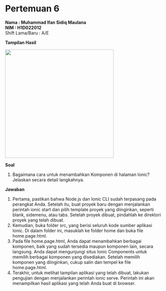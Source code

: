 # Pertemuan 6

<b> Nama : Muhammad Ifan Sidiq Maulana </b> <br>
<b> NIM  : H1D022012 </b> <br>
Shift Lama/Baru : A/E <br>

<b> Tampilan Hasil </b>

<img src="https://github.com/user-attachments/assets/af10e1da-2776-40fe-8181-35a5fc039a9d" width="350"> <br>

<b> Soal </b> <br>
1. Bagaimana cara untuk menambahkan Komponen di halaman Ionic? Jelaskan secara detail langkahnya.

<b> Jawaban </b> <br>

1. Pertama, pastikan bahwa Node.js dan Ionic CLI sudah terpasang pada perangkat Anda. Setelah itu, buat proyek baru dengan menjalankan perintah ionic start dan pilih template proyek yang diinginkan, seperti blank, sidemenu, atau tabs. Setelah proyek dibuat, pindahlah ke direktori proyek yang telah dibuat. <br>
2. Kemudian, buka folder src, yang berisi seluruh kode sumber aplikasi Ionic. Di dalam folder ini, masuklah ke folder home dan buka file home.page.html. <br>
3. Pada file home.page.html, Anda dapat menambahkan berbagai komponen, baik yang sudah tersedia maupun komponen lain, secara langsung. Anda dapat mengunjungi situs Ionic Components untuk memilih berbagai komponen yang disediakan. Setelah memilih komponen yang diinginkan, cukup salin dan tempel ke file home.page.html. <br>
4. Terakhir, untuk melihat tampilan aplikasi yang telah dibuat, lakukan pengujian dengan menjalankan perintah ionic serve. Perintah ini akan menampilkan hasil aplikasi yang telah Anda buat di browser. <br>
